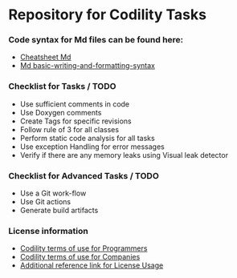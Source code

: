 # Repository for Codility Tasks

### Code syntax for Md files can be found here:
- [Cheatsheet Md](https://github.com/adam-p/markdown-here/wiki/Markdown-Cheatsheet)
- [Md basic-writing-and-formatting-syntax](https://help.github.com/en/github/writing-on-github/basic-writing-and-formatting-syntax)

### Checklist for Tasks / TODO
- Use sufficient comments in code
- Use Doxygen comments
- Create Tags for specific revisions
- Follow rule of 3 for all classes
- Perform static code analysis for all tasks
- Use exception Handling for error messages
- Verify if there are any memory leaks using Visual leak detector

### Checklist for Advanced Tasks / TODO
- Use a Git work-flow
- Use Git actions 
- Generate build artifacts 

### License information
- [Codility terms of use for Programmers](https://app.codility.com/terms-of-service-for-programmers/) 
- [Codility terms of use for Companies](https://app.codility.com/terms-of-service-for-companies/)
- [Additional reference link for License Usage](https://www.martinkysel.com/codility-solutions/)


